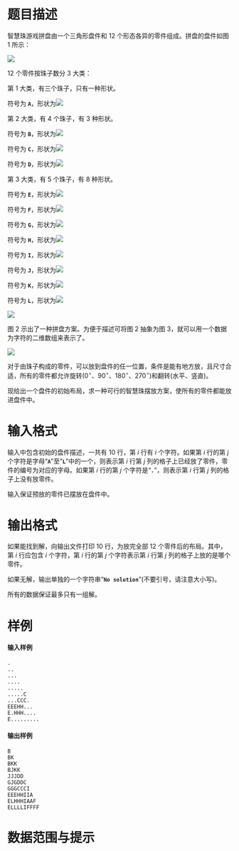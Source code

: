 
# 题目描述

智慧珠游戏拼盘由一个三角形盘件和 $12$ 个形态各异的零件组成。拼盘的盘件如图 $1$ 所示：

![](/source/guoj/1243/img/aHR0cHM6Ly9ndW9qLmljdS9wcm9ibGVtLzEyNDMvaHR0cHM6Ly93d3cud2p5eXkudG9wL3dwLWNvbnRlbnQvdXBsb2Fkcy8yMDE5LzA2LzAxLnBuZw==.png)

$12$ 个零件按珠子数分 $3$ 大类：

第 $1$ 大类，有三个珠子，只有一种形状。

符号为 **`A`**，形状为![](/source/guoj/1243/img/aHR0cHM6Ly9ndW9qLmljdS9wcm9ibGVtLzEyNDMvaHR0cHM6Ly93d3cud2p5eXkudG9wL3dwLWNvbnRlbnQvdXBsb2Fkcy8yMDE5LzA2LzAyLnBuZw==.png)

第 $2$ 大类，有 $4$ 个珠子，有 $3$ 种形状。

符号为 **`B`**，形状为![](/source/guoj/1243/img/aHR0cHM6Ly9ndW9qLmljdS9wcm9ibGVtLzEyNDMvaHR0cHM6Ly93d3cud2p5eXkudG9wL3dwLWNvbnRlbnQvdXBsb2Fkcy8yMDE5LzA2LzAzLnBuZw==.png)

符号为 **`C`**，形状为![](/source/guoj/1243/img/aHR0cHM6Ly9ndW9qLmljdS9wcm9ibGVtLzEyNDMvaHR0cHM6Ly93d3cud2p5eXkudG9wL3dwLWNvbnRlbnQvdXBsb2Fkcy8yMDE5LzA2LzA0LnBuZw==.png)

符号为 **`D`**，形状为![](/source/guoj/1243/img/aHR0cHM6Ly9ndW9qLmljdS9wcm9ibGVtLzEyNDMvaHR0cHM6Ly93d3cud2p5eXkudG9wL3dwLWNvbnRlbnQvdXBsb2Fkcy8yMDE5LzA2LzA1LnBuZw==.png)

第 $3$ 大类，有 $5$ 个珠子，有 $8$ 种形状。

符号为 **`E`**，形状为![](/source/guoj/1243/img/aHR0cHM6Ly9ndW9qLmljdS9wcm9ibGVtLzEyNDMvaHR0cHM6Ly93d3cud2p5eXkudG9wL3dwLWNvbnRlbnQvdXBsb2Fkcy8yMDE5LzA2LzA2LnBuZw==.png)

符号为 **`F`**，形状为![](/source/guoj/1243/img/aHR0cHM6Ly9ndW9qLmljdS9wcm9ibGVtLzEyNDMvaHR0cHM6Ly93d3cud2p5eXkudG9wL3dwLWNvbnRlbnQvdXBsb2Fkcy8yMDE5LzA2LzA3LnBuZw==.png)

符号为 **`G`**，形状为![](/source/guoj/1243/img/aHR0cHM6Ly9ndW9qLmljdS9wcm9ibGVtLzEyNDMvaHR0cHM6Ly93d3cud2p5eXkudG9wL3dwLWNvbnRlbnQvdXBsb2Fkcy8yMDE5LzA2LzA4LnBuZw==.png)

符号为 **`H`**，形状为![](/source/guoj/1243/img/aHR0cHM6Ly9ndW9qLmljdS9wcm9ibGVtLzEyNDMvaHR0cHM6Ly93d3cud2p5eXkudG9wL3dwLWNvbnRlbnQvdXBsb2Fkcy8yMDE5LzA2LzA5LnBuZw==.png)

符号为 **`I`**，形状为![](/source/guoj/1243/img/aHR0cHM6Ly9ndW9qLmljdS9wcm9ibGVtLzEyNDMvaHR0cHM6Ly93d3cud2p5eXkudG9wL3dwLWNvbnRlbnQvdXBsb2Fkcy8yMDE5LzA2LzEwLnBuZw==.png)

符号为 **`J`**，形状为![](/source/guoj/1243/img/aHR0cHM6Ly9ndW9qLmljdS9wcm9ibGVtLzEyNDMvaHR0cHM6Ly93d3cud2p5eXkudG9wL3dwLWNvbnRlbnQvdXBsb2Fkcy8yMDE5LzA2LzExLnBuZw==.png)

符号为 **`K`**，形状为![](/source/guoj/1243/img/aHR0cHM6Ly9ndW9qLmljdS9wcm9ibGVtLzEyNDMvaHR0cHM6Ly93d3cud2p5eXkudG9wL3dwLWNvbnRlbnQvdXBsb2Fkcy8yMDE5LzA2LzEyLnBuZw==.png)

符号为 **`L`**，形状为![](https://www.wjyyy.top/wp-content/uploads/2019/06/13.png)

![](/source/guoj/1243/img/aHR0cHM6Ly9ndW9qLmljdS9wcm9ibGVtLzEyNDMvaHR0cHM6Ly93d3cud2p5eXkudG9wL3dwLWNvbnRlbnQvdXBsb2Fkcy8yMDE5LzA2LzE0LnBuZw==.png)

图 $2$ 示出了一种拼盘方案。为便于描述可将图 $2$ 抽象为图 $3$，就可以用一个数据为字符的二维数组来表示了。

![](/source/guoj/1243/img/aHR0cHM6Ly9ndW9qLmljdS9wcm9ibGVtLzEyNDMvaHR0cHM6Ly93d3cud2p5eXkudG9wL3dwLWNvbnRlbnQvdXBsb2Fkcy8yMDE5LzA2LzE1LnBuZw==.png)

对于由珠子构成的零件，可以放到盘件的任一位置，条件是能有地方放，且尺寸合适，所有的零件都允许旋转($0^\circ$、$90^\circ$、$180^\circ$、$270^\circ$)和翻转(水平、竖直)。

现给出一个盘件的初始布局，求一种可行的智慧珠摆放方案，使所有的零件都能放进盘件中。

# 输入格式

输入中包含初始的盘件描述，一共有 $10$ 行，第 $i$ 行有 $i$ 个字符。如果第 $i$ 行的第 $j$ 个字符是字母“**`A`**”至”**`L`**”中的一个，则表示第 $i$ 行第 $j$ 列的格子上已经放了零件，零件的编号为对应的字母。如果第 $i$ 行的第 $j$ 个字符是“**`.`**”，则表示第 $i$ 行第 $j$ 列的格子上没有放零件。

输入保证预放的零件已摆放在盘件中。

# 输出格式

如果能找到解，向输出文件打印 $10$ 行，为放完全部 $12$ 个零件后的布局。其中，第 $i$ 行应包含 $i$ 个字符，第 $i$ 行的第 $j$ 个字符表示第 $i$ 行第 $j$ 列的格子上放的是哪个零件。

如果无解，输出单独的一个字符串“**`No solution`**”(不要引号，请注意大小写)。

所有的数据保证最多只有一组解。

# 样例

#### 输入样例
```plain
.
..
...
....
.....
.....C
...CCC.
EEEHH...
E.HHH....
E.........
```

#### 输出样例
```plain
B
BK
BKK
BJKK
JJJDD
GJGDDC
GGGCCCI
EEEHHIIA
ELHHHIAAF
ELLLLIFFFF
```

# 数据范围与提示



